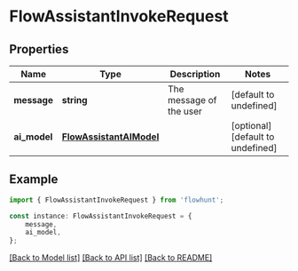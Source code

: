 # FlowAssistantInvokeRequest


## Properties

Name | Type | Description | Notes
------------ | ------------- | ------------- | -------------
**message** | **string** | The message of the user | [default to undefined]
**ai_model** | [**FlowAssistantAIModel**](FlowAssistantAIModel.md) |  | [optional] [default to undefined]

## Example

```typescript
import { FlowAssistantInvokeRequest } from 'flowhunt';

const instance: FlowAssistantInvokeRequest = {
    message,
    ai_model,
};
```

[[Back to Model list]](../README.md#documentation-for-models) [[Back to API list]](../README.md#documentation-for-api-endpoints) [[Back to README]](../README.md)
